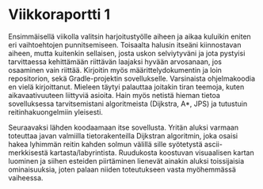 # Viikkoraportti 1

Ensimmäisellä viikolla valitsin harjoitustyölle aiheen ja aikaa kuluikin eniten eri vaihtoehtojen punnitsemiseen.
Toisaalta halusin itseäni kiinnostavan aiheen, mutta kuitenkin sellaisen, josta uskon selviytyväni ja jota pystyisi tarvittaessa kehittämään
riittävän laajaksi hyvään arvosanaan, jos osaaminen vain riittää.
Kirjoitin myös määrittelydokumentin ja loin repositorion, sekä Gradle-projektin sovellukselle. Varsinaista
ohjelmakoodia en vielä kirjoittanut. Mieleen täytyi palauttaa joitakin tiran teemoja, kuten aikavaativuuteen liittyviä asioita.
Hain myös netistä hieman tietoa sovelluksessa tarvitsemistani algoritmeista (Dijkstra, A*, JPS) ja tutustuin reitinhakuongelmiin yleisesti.

Seuraavaksi lähden koodaamaan itse sovellusta. Yritän aluksi varmaan toteuttaa javan valmiilla tietorakenteilla Dijkstran algoritmin, joka
osaisi hakea lyhimmän reitin kahden solmun välillä sille syötetystä ascii-merkkisestä kartasta/labyrintista. Ruudukosta koostuvan visuaalisen kartan luominen
ja siihen esteiden piirtäminen lienevät ainakin aluksi toissijaisia ominaisuuksia, joten palaan niiden toteutukseen vasta myöhemmässä vaiheessa.
